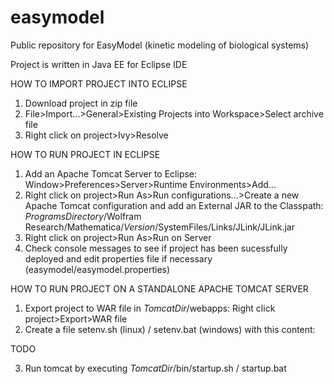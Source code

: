 # easymodel
Public repository for EasyModel (kinetic modeling of biological systems)

Project is written in Java EE for Eclipse IDE

HOW TO IMPORT PROJECT INTO ECLIPSE

1. Download project in zip file
2. File>Import...>General>Existing Projects into Workspace>Select archive file
3. Right click on project>Ivy>Resolve

HOW TO RUN PROJECT IN ECLIPSE

1. Add an Apache Tomcat Server to Eclipse: Window>Preferences>Server>Runtime Environments>Add...
2. Right click on project>Run As>Run configurations...>Create a new Apache Tomcat configuration and add an External JAR to the Classpath: $ProgramsDirectory$/Wolfram Research/Mathematica/$Version$/SystemFiles/Links/JLink/JLink.jar
3. Right click on project>Run As>Run on Server
4. Check console messages to see if project has been sucessfully deployed and edit properties file if necessary (easymodel/easymodel.properties)

HOW TO RUN PROJECT ON A STANDALONE APACHE TOMCAT SERVER

1. Export project to WAR file in $TomcatDir$/webapps: Right click project>Export>WAR file
2. Create a file setenv.sh (linux) / setenv.bat (windows) with this content:

TODO

3. Run tomcat by executing $TomcatDir$/bin/startup.sh / startup.bat
